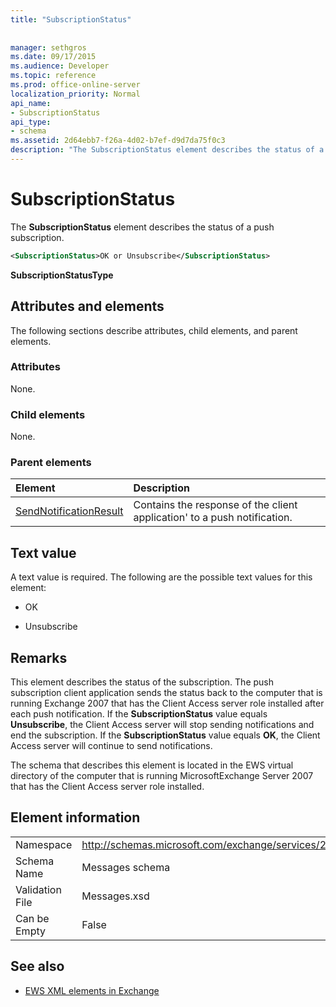```yaml
---
title: "SubscriptionStatus"
 
 
manager: sethgros
ms.date: 09/17/2015
ms.audience: Developer
ms.topic: reference
ms.prod: office-online-server
localization_priority: Normal
api_name:
- SubscriptionStatus
api_type:
- schema
ms.assetid: 2d64ebb7-f26a-4d02-b7ef-d9d7da75f0c3
description: "The SubscriptionStatus element describes the status of a push subscription."
---
```


# SubscriptionStatus

The **SubscriptionStatus** element describes the status of a push subscription. 
  
```xml
<SubscriptionStatus>OK or Unsubscribe</SubscriptionStatus>
```

 **SubscriptionStatusType**
## Attributes and elements

The following sections describe attributes, child elements, and parent elements.
  
### Attributes

None.
  
### Child elements

None.
  
### Parent elements

|**Element**|**Description**|
|:-----|:-----|
|[SendNotificationResult](sendnotificationresult.md) <br/> |Contains the response of the client application' to a push notification.  <br/> |
   
## Text value

A text value is required. The following are the possible text values for this element:
  
- OK
    
- Unsubscribe
    
## Remarks

This element describes the status of the subscription. The push subscription client application sends the status back to the computer that is running Exchange 2007 that has the Client Access server role installed after each push notification. If the **SubscriptionStatus** value equals **Unsubscribe**, the Client Access server will stop sending notifications and end the subscription. If the **SubscriptionStatus** value equals **OK**, the Client Access server will continue to send notifications.
  
The schema that describes this element is located in the EWS virtual directory of the computer that is running MicrosoftExchange Server 2007 that has the Client Access server role installed.
  
## Element information

|||
|:-----|:-----|
|Namespace  <br/> |http://schemas.microsoft.com/exchange/services/2006/messages  <br/> |
|Schema Name  <br/> |Messages schema  <br/> |
|Validation File  <br/> |Messages.xsd  <br/> |
|Can be Empty  <br/> |False  <br/> |
   
## See also



- [EWS XML elements in Exchange](ews-xml-elements-in-exchange.md)

